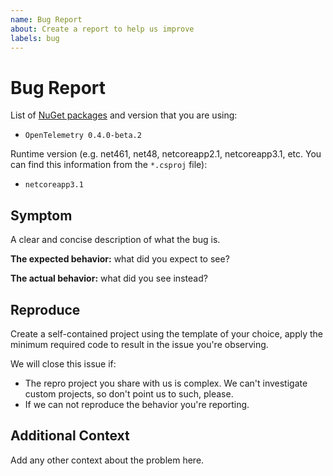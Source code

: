 ```yaml
---
name: Bug Report
about: Create a report to help us improve
labels: bug
---
```


# Bug Report

List of [NuGet packages](https://www.nuget.org/profiles/OpenTelemetry) and
version that you are using:

* `OpenTelemetry 0.4.0-beta.2`

Runtime version (e.g. net461, net48, netcoreapp2.1, netcoreapp3.1, etc. You can
find this information from the `*.csproj` file):

* `netcoreapp3.1`

## Symptom

A clear and concise description of what the bug is.

**The expected behavior:** what did you expect to see?

**The actual behavior:** what did you see instead?

## Reproduce

Create a self-contained project using the template of your choice, apply the
minimum required code to result in the issue you're observing.

We will close this issue if:

* The repro project you share with us is complex. We can't investigate custom
  projects, so don't point us to such, please.
* If we can not reproduce the behavior you're reporting.

## Additional Context

Add any other context about the problem here.
